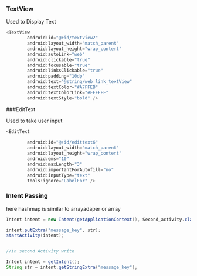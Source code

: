 ### TextView

Used to Display Text

```java
<TextView
        android:id="@+id/textView2"
        android:layout_width="match_parent"
        android:layout_height="wrap_content"
        android:autoLink="web"
        android:clickable="true"
        android:focusable="true"
        android:linksClickable="true"
        android:padding="10dp"
        android:text="@string/web_link_textView"
        android:textColor="#A7FFEB"
        android:textColorLink="#FFFFFF"
        android:textStyle="bold" />
```

###EditText

Used to take user input

```java
<EditText
 
        android:id="@+id/edittext6"
        android:layout_width="match_parent"
        android:layout_height="wrap_content"
        android:ems="10"
        android:maxLength="3"
        android:importantForAutofill="no"
        android:inputType="text"
        tools:ignore="LabelFor" />
```

### Intent Passing

here hashmap is similar to arrayadaper or array

```java
Intent intent = new Intent(getApplicationContext(), Second_activity.class);

intent.putExtra("message_key", str); 
startActivity(intent);


//in second Activity write

Intent intent = getIntent(); 
String str = intent.getStringExtra("message_key");
```
